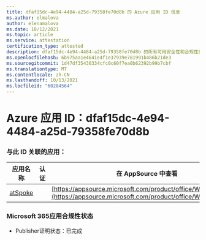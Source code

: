 ```yaml
---
title: dfaf15dc-4e94-4484-a25d-79358fe70d8b 的 Azure 应用 ID 信息
ms.author: elmalova
author: elenamalova
ms.date: 10/12/2021
ms.topic: article
ms.service: attestation
certification_type: attested
description: dfaf15dc-4e94-4484-a25d-79358fe70d8b 的所有可用安全性和合规性信息。
ms.openlocfilehash: 6b975aa1e4641e4f1e37939e781991b486b21de3
ms.sourcegitcommit: 1d47df35430334cfc0c60f7ea0b62392b99b7cbf
ms.translationtype: MT
ms.contentlocale: zh-CN
ms.lasthandoff: 10/13/2021
ms.locfileid: "60284564"
---
```

# <a name="azure-app-id-dfaf15dc-4e94-4484-a25d-79358fe70d8b"></a>Azure 应用 ID：dfaf15dc-4e94-4484-a25d-79358fe70d8b


### <a name="apps-associated-with-this-id"></a>与此 ID 关联的应用：
| **应用名称** | **认证** | **在 AppSource 中查看** |
|--------------|---------------|-----------------------|
| [atSpoke](https://docs.microsoft.com/microsoft-365-app-certification/forward/WA200001454) |  | [https://appsource.microsoft.com/product/office/WA200001454](https://appsource.microsoft.com/product/office/WA200001454) |

### <a name="microsoft-365-app-compliance-status"></a>Microsoft 365应用合规性状态
- Publisher证明状态：已完成
